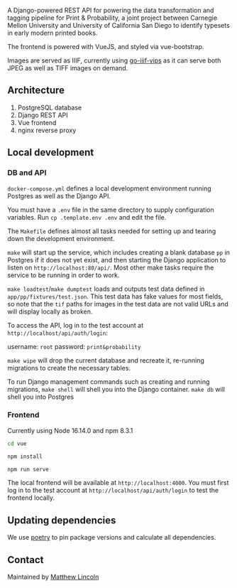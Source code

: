 A Django-powered REST API for powering the data transformation and tagging pipeline for Print & Probability, a joint project between Carnegie Mellon University and University of California San Diego to identify typesets in early modern printed books.

The frontend is powered with VueJS, and styled via vue-bootstrap.

Images are served as IIIF, currently using [go-iiif-vips](https://github.com/cmu-lib/go-iiif-vips) as it can serve both JPEG as well as TIFF images on demand.

## Architecture

1. PostgreSQL database
2. Django REST API
3. Vue frontend
4. nginx reverse proxy

## Local development

### DB and API

`docker-compose.yml` defines a local development environment running Postgres as well as the Django API.

You must have a `.env` file in the same directory to supply configuration variables. Run `cp .template.env .env` and edit the file.

The `Makefile` defines almost all tasks needed for setting up and tearing down the development environment.

`make` will start up the service, which includes creating a blank database `pp` in Postgres if it does not yet exist, and then starting the Django application to listen on `http://localhost:80/api/`. Most other make tasks require the service to be running in order to work.

`make loadtest`/`make dumptest` loads and outputs test data defined in `app/pp/fixtures/test.json`. This test data has fake values for most fields, so note that the `tif` paths for images in the test data are not valid URLs and will display locally as broken.

To access the API, log in to the test account at `http://localhost/api/auth/login`:

username: `root`
password: `print&probability`

`make wipe` will drop the current database and recreate it, re-running migrations to create the necessary tables.

To run Django management commands such as creating and running migrations, `make shell` will shell you into the Django container. `make db` will shell you into Postgres

### Frontend

Currently using Node 16.14.0 and npm 8.3.1

```sh
cd vue

npm install

npm run serve
```

The local frontend will be available at `http://localhost:4000`. You must first log in to the test account at `http://localhost/api/auth/login` to test the frontend locally.

## Updating dependencies

We use [poetry](https://python-poetry.org/) to pin package versions and calculate all dependencies.

## Contact

Maintained by [Matthew Lincoln](https://github.com/mdlincoln)
